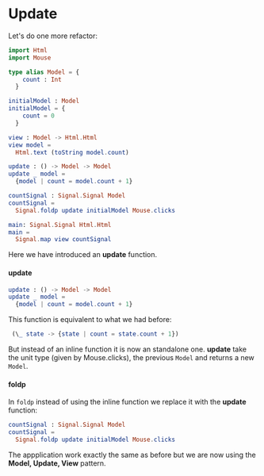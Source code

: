 # Update

Let's do one more refactor:

```elm
import Html
import Mouse

type alias Model = {
    count : Int
  }

initialModel : Model
initialModel = {
    count = 0
  }

view : Model -> Html.Html
view model =
  Html.text (toString model.count)

update : () -> Model -> Model
update _ model =
  {model | count = model.count + 1}

countSignal : Signal.Signal Model
countSignal =
  Signal.foldp update initialModel Mouse.clicks

main: Signal.Signal Html.Html
main =
  Signal.map view countSignal

```

Here we have introduced an __update__ function.

#### update

```elm
update : () -> Model -> Model
update _ model =
  {model | count = model.count + 1}
```

This function is equivalent to what we had before:

```elm
 (\_ state -> {state | count = state.count + 1})
```

But instead of an inline function it is now an standalone one. __update__ take the unit type (given by Mouse.clicks), the previous `Model` and returns a new `Model`.

#### foldp

In `foldp` instead of using the inline function we replace it with the __update__ function:

```elm
countSignal : Signal.Signal Model
countSignal =
  Signal.foldp update initialModel Mouse.clicks
```

The appplication work exactly the same as before but we are now using the __Model, Update, View__ pattern.